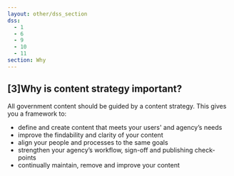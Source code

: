 ```yaml
---
layout: other/dss_section
dss:
  - 1
  - 6
  - 9
  - 10
  - 11
section: Why
---
```


## [3]Why is content strategy important?
All government content should be guided by a content strategy. This gives you a framework to:

- define and create content that meets your users' and agency’s needs
- improve the findability and clarity of your content
- align your people and processes to the same goals
- strengthen your agency’s workflow, sign-off and publishing check-points
- continually maintain, remove and improve your content